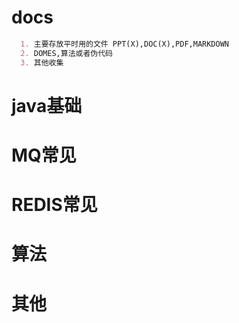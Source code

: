 # docs
```markdown
  1. 主要存放平时用的文件 PPT(X),DOC(X),PDF,MARKDOWN
  2. DOMES,算法或者伪代码
  3. 其他收集
```

# java基础

# MQ常见

# REDIS常见

# 算法

# 其他

